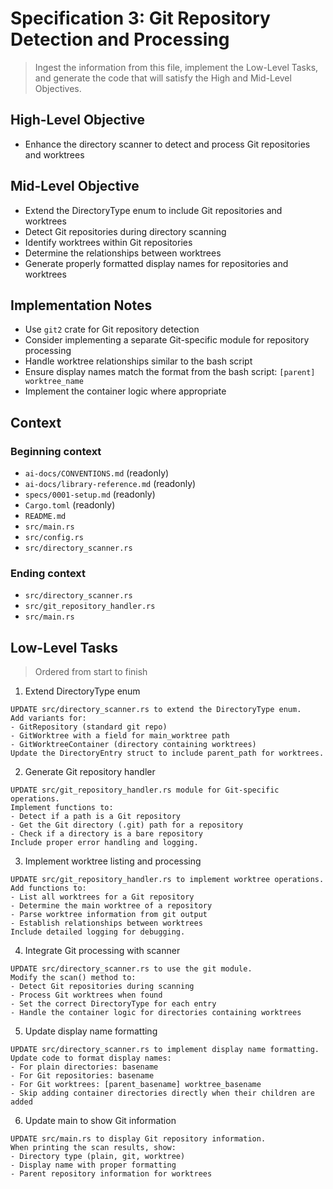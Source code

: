 # Specification 3: Git Repository Detection and Processing

> Ingest the information from this file, implement the Low-Level Tasks, and generate the code that will satisfy the High and Mid-Level Objectives.

## High-Level Objective

- Enhance the directory scanner to detect and process Git repositories and worktrees

## Mid-Level Objective

- Extend the DirectoryType enum to include Git repositories and worktrees
- Detect Git repositories during directory scanning
- Identify worktrees within Git repositories
- Determine the relationships between worktrees
- Generate properly formatted display names for repositories and worktrees

## Implementation Notes

- Use `git2` crate for Git repository detection
- Consider implementing a separate Git-specific module for repository processing
- Handle worktree relationships similar to the bash script
- Ensure display names match the format from the bash script: `[parent] worktree_name`
- Implement the container logic where appropriate

## Context

### Beginning context

- `ai-docs/CONVENTIONS.md` (readonly)
- `ai-docs/library-reference.md` (readonly)
- `specs/0001-setup.md` (readonly)
- `Cargo.toml` (readonly)
- `README.md`
- `src/main.rs`
- `src/config.rs`
- `src/directory_scanner.rs`

### Ending context

- `src/directory_scanner.rs`
- `src/git_repository_handler.rs`
- `src/main.rs`

## Low-Level Tasks

> Ordered from start to finish

1. Extend DirectoryType enum

```aider
UPDATE src/directory_scanner.rs to extend the DirectoryType enum.
Add variants for:
- GitRepository (standard git repo)
- GitWorktree with a field for main_worktree path
- GitWorktreeContainer (directory containing worktrees)
Update the DirectoryEntry struct to include parent_path for worktrees.
```

2. Generate Git repository handler

```aider
UPDATE src/git_repository_handler.rs module for Git-specific operations.
Implement functions to:
- Detect if a path is a Git repository
- Get the Git directory (.git) path for a repository
- Check if a directory is a bare repository
Include proper error handling and logging.
```

3. Implement worktree listing and processing

```aider
UPDATE src/git_repository_handler.rs to implement worktree operations.
Add functions to:
- List all worktrees for a Git repository
- Determine the main worktree of a repository
- Parse worktree information from git output
- Establish relationships between worktrees
Include detailed logging for debugging.
```

4. Integrate Git processing with scanner

```aider
UPDATE src/directory_scanner.rs to use the git module.
Modify the scan() method to:
- Detect Git repositories during scanning
- Process Git worktrees when found
- Set the correct DirectoryType for each entry
- Handle the container logic for directories containing worktrees
```

5. Update display name formatting

```aider
UPDATE src/directory_scanner.rs to implement display name formatting.
Update code to format display names:
- For plain directories: basename
- For Git repositories: basename
- For Git worktrees: [parent_basename] worktree_basename
- Skip adding container directories directly when their children are added
```

6. Update main to show Git information

```aider
UPDATE src/main.rs to display Git repository information.
When printing the scan results, show:
- Directory type (plain, git, worktree)
- Display name with proper formatting
- Parent repository information for worktrees
```
